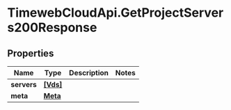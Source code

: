 # TimewebCloudApi.GetProjectServers200Response

## Properties

Name | Type | Description | Notes
------------ | ------------- | ------------- | -------------
**servers** | [**[Vds]**](Vds.md) |  | 
**meta** | [**Meta**](Meta.md) |  | 


